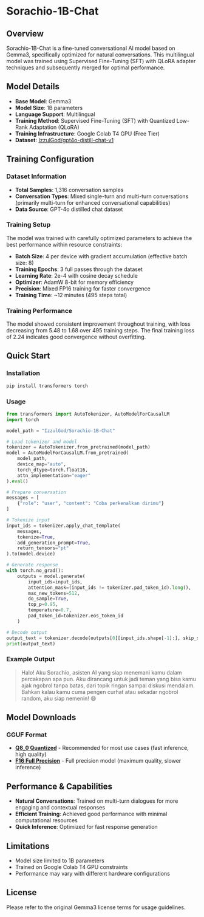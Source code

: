 # Sorachio-1B-Chat

## Overview
Sorachio-1B-Chat is a fine-tuned conversational AI model based on Gemma3, specifically optimized for natural conversations. This multilingual model was trained using Supervised Fine-Tuning (SFT) with QLoRA adapter techniques and subsequently merged for optimal performance.

## Model Details
- **Base Model**: Gemma3
- **Model Size**: 1B parameters
- **Language Support**: Multilingual 
- **Training Method**: Supervised Fine-Tuning (SFT) with Quantized Low-Rank Adaptation (QLoRA) 
- **Training Infrastructure**: Google Colab T4 GPU (Free Tier)
- **Dataset**: [IzzulGod/gpt4o-distill-chat-v1](https://huggingface.co/datasets/IzzulGod/gpt4o-distill-chat-v1)

## Training Configuration

### Dataset Information
- **Total Samples**: 1,316 conversation samples
- **Conversation Types**: Mixed single-turn and multi-turn conversations (primarily multi-turn for enhanced conversational capabilities)
- **Data Source**: GPT-4o distilled chat dataset

### Training Setup
The model was trained with carefully optimized parameters to achieve the best performance within resource constraints:

- **Batch Size**: 4 per device with gradient accumulation (effective batch size: 8)
- **Training Epochs**: 3 full passes through the dataset
- **Learning Rate**: 2e-4 with cosine decay schedule
- **Optimizer**: AdamW 8-bit for memory efficiency
- **Precision**: Mixed FP16 training for faster convergence
- **Training Time**: ~12 minutes (495 steps total)

### Training Performance
The model showed consistent improvement throughout training, with loss decreasing from 5.48 to 1.68 over 495 training steps. The final training loss of 2.24 indicates good convergence without overfitting.

## Quick Start

### Installation
```bash
pip install transformers torch
```

### Usage
```python
from transformers import AutoTokenizer, AutoModelForCausalLM
import torch

model_path = "IzzulGod/Sorachio-1B-Chat"

# Load tokenizer and model
tokenizer = AutoTokenizer.from_pretrained(model_path)
model = AutoModelForCausalLM.from_pretrained(
    model_path,
    device_map="auto",
    torch_dtype=torch.float16,
    attn_implementation="eager"
).eval()

# Prepare conversation
messages = [
    {"role": "user", "content": "Coba perkenalkan dirimu"}
]

# Tokenize input
input_ids = tokenizer.apply_chat_template(
    messages,
    tokenize=True,
    add_generation_prompt=True,
    return_tensors="pt"
).to(model.device)

# Generate response
with torch.no_grad():
    outputs = model.generate(
        input_ids=input_ids,
        attention_mask=(input_ids != tokenizer.pad_token_id).long(),
        max_new_tokens=512,
        do_sample=True,
        top_p=0.95,
        temperature=0.7,
        pad_token_id=tokenizer.eos_token_id
    )

# Decode output
output_text = tokenizer.decode(outputs[0][input_ids.shape[-1]:], skip_special_tokens=True)
print(output_text)
```

### Example Output
> Halo! Aku Sorachio, asisten AI yang siap menemani kamu dalam percakapan apa pun.
> Aku dirancang untuk jadi teman yang bisa kamu ajak ngobrol tanpa batas, dari topik ringan sampai diskusi mendalam.
> Bahkan kalau kamu cuma pengen curhat atau sekadar ngobrol random, aku siap nemenin! 😄

## Model Downloads

### GGUF Format
- **[Q8_0 Quantized](https://huggingface.co/IzzulGod/Sorachio-1B-Chat/resolve/main/sorachio-1b-chat-q8_0.gguf?download=true)** - Recommended for most use cases (fast inference, high quality)
- **[F16 Full Precision](https://huggingface.co/IzzulGod/Sorachio-1B-Chat/resolve/main/sorachio-1b-chat-f16.gguf?download=true)** - Full precision model (maximum quality, slower inference)

## Performance & Capabilities

- **Natural Conversations**: Trained on multi-turn dialogues for more engaging and contextual responses
- **Efficient Training**: Achieved good performance with minimal computational resources
- **Quick Inference**: Optimized for fast response generation

## Limitations

- Model size limited to 1B parameters
- Trained on Google Colab T4 GPU constraints
- Performance may vary with different hardware configurations

## License

Please refer to the original Gemma3 license terms for usage guidelines.
